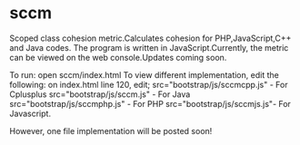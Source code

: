 # sccm
Scoped class cohesion metric.Calculates cohesion for PHP,JavaScript,C++ and Java codes.
The program is written in JavaScript.Currently, the metric can be viewed on the web console.Updates coming soon.

To run: open sccm/index.html 
To view different implementation, edit the following:
on index.html line 120, edit;
src="bootstrap/js/sccmcpp.js" - For Cplusplus
src="bootstrap/js/sccm.js" - For Java
src="bootstrap/js/sccmphp.js" - For PHP
src="bootstrap/js/sccmjs.js"- For Javascript.

However, one file implementation will be posted soon!
